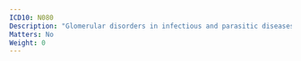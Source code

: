 ```yaml
---
ICD10: N080
Description: "Glomerular disorders in infectious and parasitic diseases classified elsewhere"
Matters: No
Weight: 0
---
```


